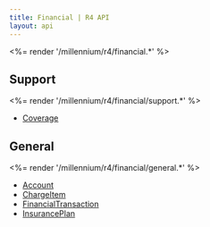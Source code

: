 ```yaml
---
title: Financial | R4 API
layout: api
---
```


<%= render '/millennium/r4/financial.*' %>

## Support

<%= render '/millennium/r4/financial/support.*' %>

* [Coverage](/millennium/r4/financial/support/coverage)

## General

<%= render '/millennium/r4/financial/general.*' %>

* [Account](/millennium/r4/financial/general/account)
* [ChargeItem](/millennium/r4/financial/general/charge-item)
* [FinancialTransaction](/millennium/r4/financial/general/financial-transaction)
* [InsurancePlan](/millennium/r4/financial/general/insurance-plan)

